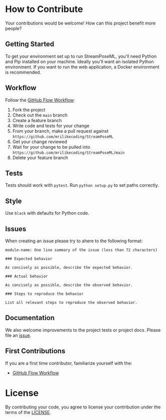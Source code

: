 # How to Contribute

Your contributions would be welcome! How can this project benefit more people?

## Getting Started

To get your environment set up to run StreamPoseML, you'll need Python and Pip installed on your machine. Ideally you'll want an isolated Python environment. If you want to run the web application, a Docker environment is recommended.

## Workflow

Follow the [GitHub Flow Workflow](https://guides.github.com/introduction/flow/):

1.  Fork the project
1.  Check out the `main` branch
1.  Create a feature branch
1.  Write code and tests for your change
1.  From your branch, make a pull request against `https://github.com/mrilikecoding/StreamPoseML`
1.  Get your change reviewed
1.  Wait for your change to be pulled into `https://github.com/mrilikecoding/StreamPoseML/main`
1.  Delete your feature branch

## Tests

Tests should work with `pytest`. Run `python setup.py` to set paths correctly.

## Style

Use `black` with defaults for Python code.

## Issues

When creating an issue please try to ahere to the following format:

    module-name: One line summary of the issue (less than 72 characters)

    ### Expected behavior

    As concisely as possible, describe the expected behavior.

    ### Actual behavior

    As concisely as possible, describe the observed behavior.

    ### Steps to reproduce the behavior

    List all relevant steps to reproduce the observed behavior.

## Documentation

We also welcome improvements to the project tests or project
docs. Please file an [issue](https://github.com/mrilikecoding/StreamPoseML/issues/new).

## First Contributions

If you are a first time contributor, familiarize yourself with the:
* [GitHub Flow Workflow](https://guides.github.com/introduction/flow/)

# License

By contributing your code, you agree to license your contribution under the
terms of the [LICENSE](https://github.com/mrilikecoding/StreamPoseML/blob/main/LICENSE).
